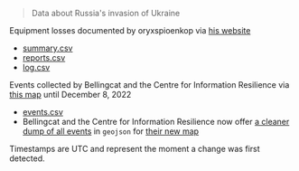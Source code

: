 > Data about Russia's invasion of Ukraine


Equipment losses documented by oryxspioenkop via [his website](https://www.oryxspioenkop.com/2022/02/attack-on-europe-documenting-equipment.html)
- [summary.csv](summary.csv)
- [reports.csv](reports.csv)
- [log.csv](log.csv) 

Events collected by Bellingcat and the Centre for Information Resilience via [this map](https://maphub.net/Cen4infoRes/russian-ukraine-monitor) until December 8, 2022
- [events.csv](events.csv)
- Bellingcat and the Centre for Information Resilience now offer [a cleaner dump of all events](https://eyesonrussia.org/events.geojson) in `geojson` for [their new map](https://eyesonrussia.org/)

Timestamps are UTC and represent the moment a change was first detected.
